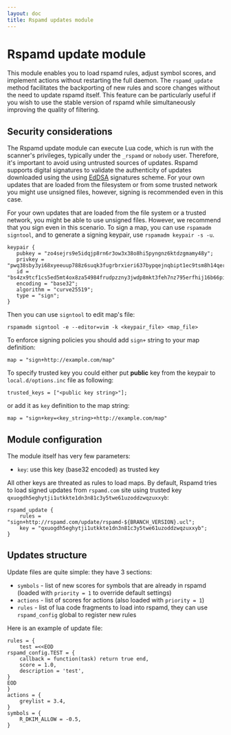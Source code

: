 ```yaml
---
layout: doc
title: Rspamd updates module
---
```

# Rspamd update module

This module enables you to load rspamd rules, adjust symbol scores, and implement actions without restarting the full daemon. The `rspamd_update` method facilitates the backporting of new rules and score changes without the need to update rspamd itself. This feature can be particularly useful if you wish to use the stable version of rspamd while simultaneously improving the quality of filtering.

## Security considerations

The Rspamd update module can execute Lua code, which is run with the scanner's privileges, typically under the `_rspamd` or `nobody` user. Therefore, it's important to avoid using untrusted sources of updates. Rspamd supports digital signatures to validate the authenticity of updates downloaded using the using [EdDSA](https://ed25519.cr.yp.to/) signatures scheme.
For your own updates that are loaded from the filesystem or from some trusted network you might use unsigned files, however, signing is recommended even in this case.

For your own updates that are loaded from the file system or a trusted network, you might be able to use unsigned files. However, we recommend that you sign even in this scenario. To sign a map, you can use `rspamadm signtool`, and to generate a signing keypair, use `rspamadm keypair -s -u`.

~~~ucl
keypair {
   pubkey = "zo4sejrs9e5idqjp8rn6r3ow3x38o8hi5pyngnz6ktdzgmamy48y";
   privkey = "pwq38sby3yi68xyeeuup788z6suqk3fugrbrxieri637bypqejnqbipt1ec9tsm8h14qerhj1bju91xyxamz5yrcrq7in8qpsozywxy";
   id = "bs4zx9tcf1cs5ed5mt4ox8za54984frudpzzny3jwdp8mkt3feh7nz795erfhij16b66piupje4wooa5dmpdzxeh5mi68u688ixu3yd";
   encoding = "base32";
   algorithm = "curve25519";
   type = "sign";
}
~~~

Then you can use `signtool` to edit map's file:

```
rspamadm signtool -e --editor=vim -k <keypair_file> <map_file>
```

To enforce signing policies you should add `sign+` string to your map definition:

~~~ucl
map = "sign+http://example.com/map"
~~~

To specify trusted key you could either put **public** key from the keypair to `local.d/options.inc` file as following:

```
trusted_keys = ["<public key string>"];
```

or add it as `key` definition to the map string:

~~~ucl
map = "sign+key=<key_string>+http://example.com/map"
~~~

## Module configuration

The module itself has very few parameters:

* `key`: use this key (base32 encoded) as trusted key

All other keys are threated as rules to load maps. By default, Rspamd tries to load signed updates from `rspamd.com` site using trusted key `qxuogdh5eghytji1utkkte1dn3n81c3y5twe61uzoddzwqzuxxyb`:

~~~ucl
rspamd_update {
    rules = "sign+http://rspamd.com/update/rspamd-${BRANCH_VERSION}.ucl";
    key = "qxuogdh5eghytji1utkkte1dn3n81c3y5twe61uzoddzwqzuxxyb";
}
~~~

## Updates structure

Update files are quite simple: they have 3 sections:

* `symbols` - list of new scores for symbols that are already in rspamd (loaded with `priority = 1` to override default settings)
* `actions` - list of scores for actions (also loaded with `priority = 1`)
* `rules` - list of lua code fragments to load into rspamd, they can use `rspamd_config` global to register new rules

Here is an example of update file:

~~~ucl
rules = {
	test =<<EOD
rspamd_config.TEST = {
	callback = function(task) return true end,
	score = 1.0,
	description = 'test',
}
EOD
}
actions = {
	greylist = 3.4,
}
symbols = {
	R_DKIM_ALLOW = -0.5,
}
~~~
